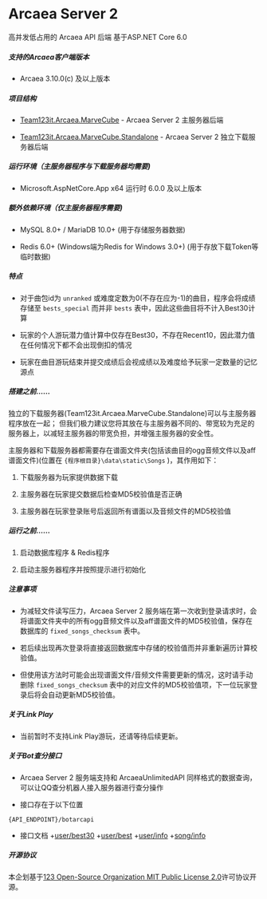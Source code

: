 # Arcaea Server 2

高并发低占用的 Arcaea API 后端 基于ASP.NET Core 6.0


##### 支持的Arcaea客户端版本

* Arcaea 3.10.0(c) 及以上版本


##### 项目结构

* [Team123it.Arcaea.MarveCube](./Team123it.Arcaea.MarveCube) - Arcaea Server 2 主服务器后端

* [Team123it.Arcaea.MarveCube.Standalone](./Team123it.Arcaea.MarveCube.Standalone) - Arcaea Server 2 独立下载服务器后端

##### 运行环境（主服务器程序与下载服务器均需要)

* Microsoft.AspNetCore.App x64 运行时 6.0.0 及以上版本


##### 额外依赖环境（仅主服务器程序需要)

* MySQL 8.0+ / MariaDB 10.0+ (用于存储服务器数据)

* Redis 6.0+ (Windows端为Redis for Windows 3.0+) (用于存放下载Token等临时数据)


##### 特点

* 对于曲包id为 `unranked` 或难度定数为0(不存在应为-1)的曲目，程序会将成绩存储至 `bests_special` 而并非 `bests` 表中，因此这些曲目将不计入Best30计算

* 玩家的个人游玩潜力值计算中仅存在Best30，不存在Recent10，因此潜力值在任何情况下都不会出现倒扣的情况

* 玩家在曲目游玩结束并提交成绩后会视成绩以及难度给予玩家一定数量的记忆源点


##### 搭建之前……

独立的下载服务器(Team123it.Arcaea.MarveCube.Standalone)可以与主服务器程序放在一起；
但我们极力建议您将其放在与主服务器不同的、带宽较为充足的服务器上，以减轻主服务器的带宽负担，并增强主服务器的安全性。

主服务器和下载服务器都需要存在谱面文件夹(包括该曲目的ogg音频文件以及aff谱面文件)(位置在 `{程序根目录}\data\static\Songs` )，其作用如下：

1. 下载服务器为玩家提供数据下载

2. 主服务器在玩家提交数据后检查MD5校验值是否正确

3. 主服务器在玩家登录账号后返回所有谱面以及音频文件的MD5校验值


##### 运行之前……

1. 启动数据库程序 & Redis程序

2. 启动主服务器程序并按照提示进行初始化


##### 注意事项

* 为减轻文件读写压力，Arcaea Server 2 服务端在第一次收到登录请求时，会将谱面文件夹中的所有ogg音频文件以及aff谱面文件的MD5校验值，保存在数据库的 `fixed_songs_checksum` 表中。

* 若后续出现再次登录将直接返回数据库中存储的校验值而并非重新遍历计算校验值。

* 但使用该方法时可能会出现谱面文件/音频文件需要更新的情况，这时请手动删除 `fixed_songs_checksum` 表中的对应文件的MD5校验值项，下一位玩家登录后将会自动更新MD5校验值。
  
  
##### 关于Link Play

* 当前暂时不支持Link Play游玩，还请等待后续更新。


##### 关于Bot查分接口

* Arcaea Server 2 服务端支持和 ArcaeaUnlimitedAPI 同样格式的数据查询，可以让QQ查分机器人接入服务器进行查分操作

* 接口存在于以下位置
```url
{API_ENDPOINT}/botarcapi
```

* 接口文档
+[user/best30](/docs/userbest30.md)
+[user/best](/docs/userbest.md)
+[user/info](/docs/userinfo.md)
+[song/info](/docs/songinfo.md)

##### 开源协议

本企划基于[123 Open-Source Organization MIT Public License 2.0](https://team123it.github.io/LICENSE.html)许可协议开源。
